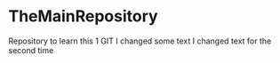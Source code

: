 # TheMainRepository
Repository to learn this 1 GIT
I changed some text
I changed text for the second time

